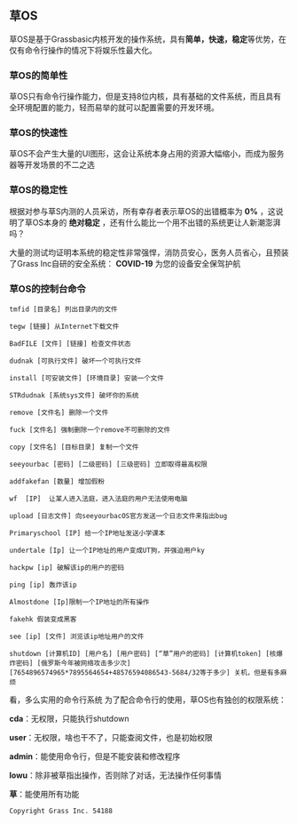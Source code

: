 ## 草OS
草OS是基于Grassbasic内核开发的操作系统，具有**简单，快速，稳定**等优势，在仅有命令行操作的情况下将娱乐性最大化。

### 草OS的简单性
草OS只有命令行操作能力，但是支持8位内核，具有基础的文件系统，而且具有全环境配置的能力，轻而易举的就可以配置需要的开发环境。

### 草OS的快速性
草OS不会产生大量的UI图形，这会让系统本身占用的资源大幅缩小，而成为服务器等开发场景的不二之选

### 草OS的稳定性
根据对参与草S内测的人员采访，所有幸存者表示草OS的出错概率为 **0%** ，这说明了草OS本身的 **绝对稳定** ，还有什么能比一个用不出错的系统更让人新潮澎湃吗？

大量的测试均证明本系统的稳定性非常强悍，消防员安心，医务人员省心，且预装了Grass Inc自研的安全系统： **COVID-19** 为您的设备安全保驾护航

### 草OS的控制台命令
```
tmfid [目录名] 列出目录内的文件

tegw [链接] 从Internet下载文件

BadFILE [文件] [链接] 检查文件状态

dudnak [可执行文件] 破坏一个可执行文件

install [可安装文件] [环境目录] 安装一个文件

STRdudnak [系统sys文件] 破坏你的系统

remove [文件名] 删除一个文件

fuck [文件名] 强制删除一个remove不可删除的文件

copy [文件名] [目标目录] 复制一个文件

seeyourbac [密码] [二级密码] [三级密码] 立即取得最高权限

addfakefan [数量] 增加假粉

wf  [IP]  让某人进入法庭，进入法庭的用户无法使用电脑

upload [日志文件] 向seeyourbacOS官方发送一个日志文件来指出bug

Primaryschool [IP] 给一个IP地址发送小学课本

undertale [Ip] 让一个IP地址的用户变成UT狗，并强迫用户ky

hackpw [ip] 破解该ip的用户的密码

ping [ip] 轰炸该ip

Almostdone [Ip]限制一个IP地址的所有操作

fakehk 假装变成黑客

see [ip] [文件] 浏览该ip地址用户的文件

shutdown [计算机ID] [用户名] [用户密码] [“草”用户的密码] [计算机token] [核爆炸密码] [俄罗斯今年被网络攻击多少次] [7654896574965*7895564654+48576594086543-5684/32等于多少] 关机，但是有多麻烦
```

看，多么实用的命令行系统
为了配合命令行的使用，草OS也有独创的权限系统：

**cda**：无权限，只能执行shutdown

**user**：无权限，啥也干不了，只能查阅文件，也是初始权限

**admin**：能使用命令行，但是不能安装和修改程序

**lowu**：除非被草指出操作，否则除了对话，无法操作任何事情

**草**：能使用所有功能



```
Copyright Grass Inc. 54188
```





